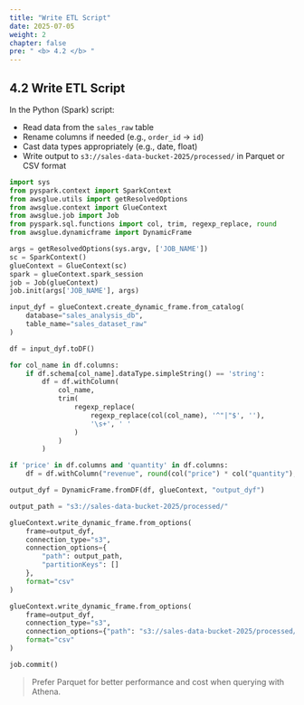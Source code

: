 ```yaml
---
title: "Write ETL Script"
date: 2025-07-05
weight: 2
chapter: false
pre: " <b> 4.2 </b> "
---
```


## 4.2 Write ETL Script

In the Python (Spark) script:

- Read data from the `sales_raw` table
- Rename columns if needed (e.g., `order_id` → `id`)
- Cast data types appropriately (e.g., date, float)
- Write output to `s3://sales-data-bucket-2025/processed/` in Parquet or CSV format
  
```python
import sys
from pyspark.context import SparkContext
from awsglue.utils import getResolvedOptions
from awsglue.context import GlueContext
from awsglue.job import Job
from pyspark.sql.functions import col, trim, regexp_replace, round
from awsglue.dynamicframe import DynamicFrame

args = getResolvedOptions(sys.argv, ['JOB_NAME'])
sc = SparkContext()
glueContext = GlueContext(sc)
spark = glueContext.spark_session
job = Job(glueContext)
job.init(args['JOB_NAME'], args)

input_dyf = glueContext.create_dynamic_frame.from_catalog(
    database="sales_analysis_db",
    table_name="sales_dataset_raw"  
)

df = input_dyf.toDF()

for col_name in df.columns:
    if df.schema[col_name].dataType.simpleString() == 'string':
        df = df.withColumn(
            col_name,
            trim(
                regexp_replace(  
                    regexp_replace(col(col_name), '^"|"$', ''),
                    '\s+', ' '
                )
            )
        )

if 'price' in df.columns and 'quantity' in df.columns:
    df = df.withColumn("revenue", round(col("price") * col("quantity"), 2))

output_dyf = DynamicFrame.fromDF(df, glueContext, "output_dyf")

output_path = "s3://sales-data-bucket-2025/processed/"

glueContext.write_dynamic_frame.from_options(
    frame=output_dyf,
    connection_type="s3",
    connection_options={
        "path": output_path,
        "partitionKeys": []
    },
    format="csv"
)

glueContext.write_dynamic_frame.from_options(
    frame=output_dyf,
    connection_type="s3",
    connection_options={"path": "s3://sales-data-bucket-2025/processed/"},
    format="csv"
)

job.commit()
```
> Prefer Parquet for better performance and cost when querying with Athena.
